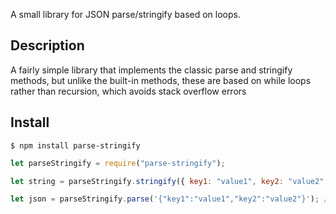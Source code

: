 A small library for JSON parse/stringify based on loops.

## Description

A fairly simple library that implements the classic parse and stringify methods, but unlike the built-in methods, these are based on while loops rather than recursion, which avoids stack overflow errors

## Install

    $ npm install parse-stringify

```js
let parseStringify = require("parse-stringify");

let string = parseStringify.stringify({ key1: "value1", key2: "value2" }); // '{"key1":"value1","key2":"value2"}'

let json = parseStringify.parse('{"key1":"value1","key2":"value2"}'); // { key1: 'value1', key2: 'value2' }
```
